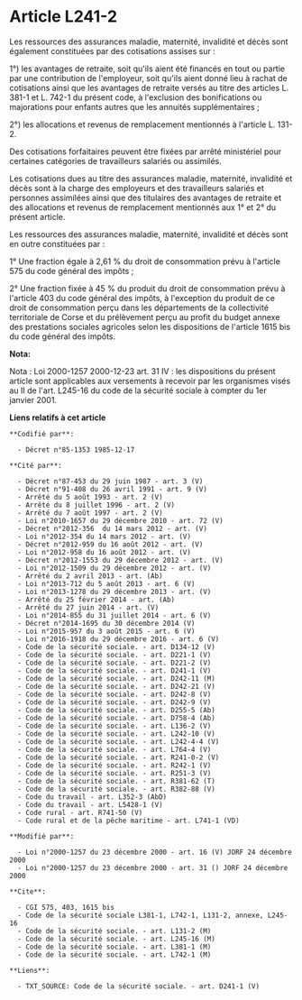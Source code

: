 # Article L241-2

Les ressources des assurances maladie, maternité, invalidité et décès sont également constituées par des cotisations assises
sur : 

1°) les avantages de retraite, soit qu'ils aient été financés en tout ou partie par une contribution de l'employeur, soit
qu'ils aient donné lieu à rachat de cotisations ainsi que les avantages de retraite versés au titre des articles L. 381-1 et
L. 742-1 du présent code, à l'exclusion des bonifications ou majorations pour enfants autres que les annuités
supplémentaires ; 

2°) les allocations et revenus de remplacement    mentionnés à l'article L. 131-2. 

Des cotisations forfaitaires peuvent être fixées par arrêté ministériel pour certaines catégories de travailleurs salariés ou
assimilés. 

Les cotisations dues au titre des assurances maladie, maternité, invalidité et décès sont à la charge des employeurs et des
travailleurs salariés et personnes assimilées ainsi que des titulaires des avantages de retraite et des allocations et
revenus de remplacement mentionnés aux 1° et 2° du présent article. 

Les ressources des assurances maladie, maternité, invalidité et décès sont en outre constituées par : 

1° Une fraction égale à 2,61 % du droit de consommation prévu à l'article 575 du code général des impôts ; 

2° Une fraction fixée à 45 % du produit du droit de consommation prévu à l'article 403 du code général des impôts, à
l'exception du produit de ce droit de consommation perçu dans les départements de la collectivité territoriale de Corse et du
prélèvement perçu au profit du budget annexe des prestations sociales agricoles selon les dispositions de l'article 1615 bis
du code général des impôts.

**Nota:**

Nota : Loi 2000-1257 2000-12-23 art. 31 IV : les dispositions du présent article sont applicables aux versements à recevoir
par les organismes visés au II de l'art. L245-16 du code de la sécurité sociale à compter du 1er janvier 2001.

**Liens relatifs à cet article**

	**Codifié par**:

	  - Décret n°85-1353 1985-12-17

	**Cité par**:

	  - Décret n°87-453 du 29 juin 1987 - art. 3 (V)
	  - Décret n°91-408 du 26 avril 1991 - art. 9 (V)
	  - Arrêté du 5 août 1993 - art. 2 (V)
	  - Arrêté du 8 juillet 1996 - art. 2 (V)
	  - Arrêté du 7 août 1997 - art. 2 (V)
	  - Loi n°2010-1657 du 29 décembre 2010 - art. 72 (V)
	  - Décret n°2012-356  du 14 mars 2012 - art. (V)
	  - Loi n°2012-354 du 14 mars 2012 - art. (V)
	  - Décret n°2012-959 du 16 août 2012 - art. (V)
	  - Loi n°2012-958 du 16 août 2012 - art. (V)
	  - Décret n°2012-1553 du 29 décembre 2012 - art. (V)
	  - Loi n°2012-1509 du 29 décembre 2012 - art. (V)
	  - Arrêté du 2 avril 2013 - art. (Ab)
	  - Loi n°2013-712 du 5 août 2013 - art. 6 (V)
	  - Loi n°2013-1278 du 29 décembre 2013 - art. (V)
	  - Arrêté du 25 février 2014 - art. (Ab)
	  - Arrêté du 27 juin 2014 - art. (V)
	  - Loi n°2014-855 du 31 juillet 2014 - art. 6 (V)
	  - Décret n°2014-1695 du 30 décembre 2014 (V)
	  - Loi n°2015-957 du 3 août 2015 - art. 6 (V)
	  - Loi n°2016-1918 du 29 décembre 2016 - art. 6 (V)
	  - Code de la sécurité sociale. - art. D134-12 (V)
	  - Code de la sécurité sociale. - art. D221-1 (V)
	  - Code de la sécurité sociale. - art. D221-2 (V)
	  - Code de la sécurité sociale. - art. D241-1 (V)
	  - Code de la sécurité sociale. - art. D242-11 (M)
	  - Code de la sécurité sociale. - art. D242-21 (V)
	  - Code de la sécurité sociale. - art. D242-8 (V)
	  - Code de la sécurité sociale. - art. D242-9 (V)
	  - Code de la sécurité sociale. - art. D255-5 (Ab)
	  - Code de la sécurité sociale. - art. D758-4 (Ab)
	  - Code de la sécurité sociale. - art. L136-2 (V)
	  - Code de la sécurité sociale. - art. L242-10 (V)
	  - Code de la sécurité sociale. - art. L242-4-4 (V)
	  - Code de la sécurité sociale. - art. L764-4 (V)
	  - Code de la sécurité sociale. - art. R241-0-2 (V)
	  - Code de la sécurité sociale. - art. R242-1 (V)
	  - Code de la sécurité sociale. - art. R251-3 (V)
	  - Code de la sécurité sociale. - art. R381-62 (T)
	  - Code de la sécurité sociale. - art. R382-88 (V)
	  - Code du travail - art. L352-3 (AbD)
	  - Code du travail - art. L5428-1 (V)
	  - Code rural - art. R741-50 (V)
	  - Code rural et de la pêche maritime - art. L741-1 (VD)

	**Modifié par**:

	  - Loi n°2000-1257 du 23 décembre 2000 - art. 16 (V) JORF 24 décembre 2000
	  - Loi n°2000-1257 du 23 décembre 2000 - art. 31 () JORF 24 décembre 2000

	**Cite**:

	  - CGI 575, 403, 1615 bis
	  - Code de la sécurité sociale L381-1, L742-1, L131-2, annexe, L245-16
	  - Code de la sécurité sociale. - art. L131-2 (M)
	  - Code de la sécurité sociale. - art. L245-16 (M)
	  - Code de la sécurité sociale. - art. L381-1 (M)
	  - Code de la sécurité sociale. - art. L742-1 (M)

	**Liens**:

	  - TXT_SOURCE: Code de la sécurité sociale. - art. D241-1 (V)
